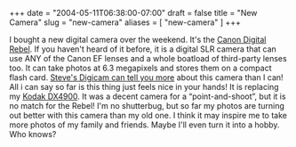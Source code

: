 +++
date = "2004-05-11T06:38:00-07:00"
draft = false
title = "New Camera"
slug = "new-camera"
aliases = [
	"new-camera"
]
+++
<P>I bought a new digital camera over the weekend. It's the <A href="http://www.canoneos.com/digitalrebel/index.html">Canon Digital Rebel</A>. If you haven't heard of it before, it is a digital SLR camera that can use ANY of the Canon EF lenses and a whole boatload of third-party lenses too. It can take photos at 6.3 megapixels and stores them on a compact flash card. <A href="http://www.steves-digicams.com/2003_reviews/300d.html">Steve's Digicam can tell you more</A> about this camera than I can! All i can say so far is this thing just feels nice in your hands! It is replacing my <A href="http://www.steves-digicams.com/2002_reviews/dx4900.html">Kodak DX4900</A>. It was a decent camera for a &#8220;point-and-shoot&#8221;, but it is no match for the Rebel! I'm no shutterbug, but so far my photos are turning out better with this camera than my old one. I think it may inspire me to take more photos of my family and friends. Maybe I'll even turn it into a hobby. Who knows?</P>